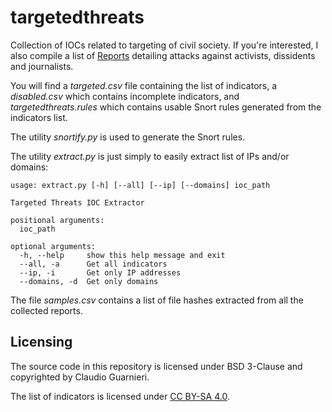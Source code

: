 # targetedthreats

Collection of IOCs related to targeting of civil society.
If you're interested, I also compile a list of [Reports](https://github.com/botherder/targetedthreats/wiki/Reports) detailing attacks
against activists, dissidents and journalists.

You will find a *targeted.csv* file containing the list of indicators,
a *disabled.csv* which contains incomplete indicators, and *targetedthreats.rules*
which contains usable Snort rules generated from the indicators list.

The utility *snortify.py* is used to generate the Snort rules.

The utility *extract.py* is just simply to easily extract list of IPs and/or domains:

    usage: extract.py [-h] [--all] [--ip] [--domains] ioc_path

    Targeted Threats IOC Extractor

    positional arguments:
      ioc_path

    optional arguments:
      -h, --help     show this help message and exit
      --all, -a      Get all indicators
      --ip, -i       Get only IP addresses
      --domains, -d  Get only domains

The file *samples.csv* contains a list of file hashes extracted from all the
collected reports.

## Licensing

The source code in this repository is licensed under BSD 3-Clause and
copyrighted by Claudio Guarnieri.

The list of indicators is licensed under [CC BY-SA 4.0](https://creativecommons.org/licenses/by-sa/4.0/).
